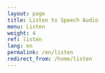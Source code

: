 ```yaml
---
layout: page
title: Listen to Speech Audio
menu: Listen
weight: 4
ref: listen
lang: en
permalink: /en/listen
redirect_from: /home/listen
---
```


